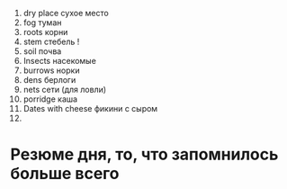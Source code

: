 

1. dry place сухое место 
2. fog туман 
3. roots корни 
4. stem стебель !
5. soil почва
6. Insects насекомые
7. burrows норки
8. dens берлоги
9. nets сети (для ловли)
10. porridge каша
11. Dates with cheese фикини с сыром
12. 






# Резюме дня, то, что запомнилось больше всего